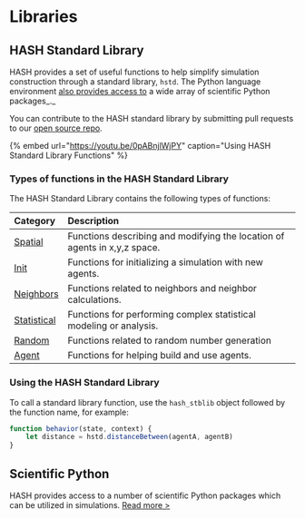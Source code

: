 # Libraries

## HASH Standard Library

HASH provides a set of useful functions to help simplify simulation construction through a standard library, `hstd`. The Python language environment [also provides access to](https://docs.hash.ai/core/libraries/python-packages) a wide array of scientific Python packages_._

You can contribute to the HASH standard library by submitting pull requests to our [open source repo](https://github.com/hashintel/hash/tree/master/packages/engine/stdlib).

{% embed url="https://youtu.be/0pABnjlWjPY" caption="Using HASH Standard Library Functions" %}

### Types of functions in the HASH Standard Library

The HASH Standard Library contains the following types of functions:

| Category | Description |
| :--- | :--- |
| [Spatial](hash/spatial.md) | Functions describing and modifying the location of agents in x,y,z space. |
| [Init](hash/init.md) | Functions for initializing a simulation with new agents. |
| [Neighbors](hash/neighbors.md) | Functions related to neighbors and neighbor calculations. |
| [Statistical](hash/javascript-libraries.md) | Functions for performing complex statistical modeling or analysis. |
| [Random](hash/random.md) | Functions related to random number generation |
| [Agent](hash/agent.md) | Functions for helping build and use agents. |

### Using the HASH Standard Library

To call a standard library function, use the `hash_stblib` object followed by the function name, for example:

```javascript
function behavior(state, context) {
    let distance = hstd.distanceBetween(agentA, agentB)
}
```

## Scientific Python

HASH provides access to a number of scientific Python packages which can be utilized in simulations. [Read more &gt;](https://docs.hash.ai/core/libraries/python-packages)


